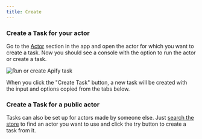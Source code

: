 ```yaml
---
title: Create
---
```


### Create a Task for your actor

Go to the [Actor](https://my.apify.com/actors) section in the app and open the actor for which you want to create a task. Now you should see a console with the option to run the actor or create a task.

![Run or create Apify task](/img/docs/tasks/run-or-create-task.png)

When you click the "Create Task" button, a new task will be created with the input and options copied from the tabs below.

### Create a Task for a public actor

Tasks can also be set up for actors made by someone else. Just [search the store](https://apify.com/store) to find an actor you want to use and click the try button to create a task from it.
